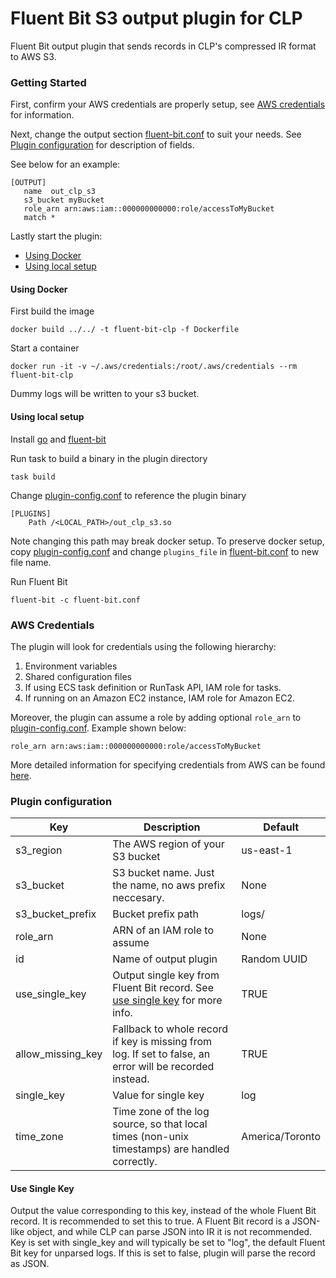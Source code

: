 # Fluent Bit S3 output plugin for CLP

Fluent Bit output plugin that sends records in CLP's compressed IR format to AWS S3.

### Getting Started

First, confirm your AWS credentials are properly setup, see [AWS credentials](#AWS-credentials) for
information.

Next, change the output section [fluent-bit.conf](fluent-bit.conf) to suit your needs.
See [Plugin configuration](#plugin-configuration) for description of fields.

See below for an example:

 ```
[OUTPUT]
    name  out_clp_s3
    s3_bucket myBucket
    role_arn arn:aws:iam::000000000000:role/accessToMyBucket
    match *
  ```

Lastly start the plugin:

- [Using Docker](#using-docker)
- [Using local setup](#using-local-setup)

#### Using Docker

First build the image
  ```shell
  docker build ../../ -t fluent-bit-clp -f Dockerfile
  ```

Start a container
  ```shell
  docker run -it -v ~/.aws/credentials:/root/.aws/credentials --rm fluent-bit-clp
  ```

Dummy logs will be written to your s3 bucket.

#### Using local setup

Install [go][1] and [fluent-bit][2]

Run task to build a binary in the plugin directory
  ```shell
  task build
  ```
Change [plugin-config.conf](plugin-config.conf) to reference the plugin binary
  ```shell
  [PLUGINS]
      Path /<LOCAL_PATH>/out_clp_s3.so
  ```
Note changing this path may break docker setup. To preserve docker setup, copy
[plugin-config.conf](plugin-config.conf) and change `plugins_file` in
[fluent-bit.conf](fluent-bit.conf) to new file name.

Run Fluent Bit
  ```shell
  fluent-bit -c fluent-bit.conf
  ```
### AWS Credentials

The plugin will look for credentials using the following hierarchy:
  1. Environment variables
  2. Shared configuration files
  3. If using ECS task definition or RunTask API, IAM role for tasks.
  4. If running on an Amazon EC2 instance, IAM role for Amazon EC2.

Moreover, the plugin can assume a role by adding optional `role_arn` to
[plugin-config.conf](plugin-config.conf). Example shown below:
```
role_arn arn:aws:iam::000000000000:role/accessToMyBucket
```

More detailed information for specifying credentials from AWS can be found [here][3].

### Plugin configuration

| Key               | Description                                                                                              | Default         |
| ----------------- | -------------------------------------------------------------------------------------------------------- | --------------- |
| s3_region         | The AWS region of your S3 bucket                                                                         | us-east-1       |
| s3_bucket         | S3 bucket name. Just the name, no aws prefix neccesary.                                                  | None            |
| s3_bucket_prefix  | Bucket prefix path                                                                                       | logs/           |
| role_arn          | ARN of an IAM role to assume                                                                             | None            |
| id                | Name of output plugin                                                                                    | Random UUID     |
| use_single_key    | Output single key from Fluent Bit record. See [use single key](#use-single-key) for more info.           | TRUE            |
| allow_missing_key | Fallback to whole record if key is missing from log. If set to false, an error will be recorded instead. | TRUE            |
| single_key        | Value for single key                                                                                     | log             |
| time_zone         | Time zone of the log source, so that local times (non-unix timestamps) are handled correctly.            | America/Toronto |

#### Use Single Key

Output the value corresponding to this key, instead of the whole Fluent Bit record. It is
recommended to set this to true. A Fluent Bit record is a JSON-like object, and while CLP
can parse JSON into IR it is not recommended. Key is set with single_key and will typically
be set to "log", the default Fluent Bit key for unparsed logs. If this is set to false, plugin
will parse the record as JSON.

[1]: https://go.dev/doc/install
[2]: https://docs.fluentbit.io/manual/installation/getting-started-with-fluent-bit
[3]: https://aws.github.io/aws-sdk-go-v2/docs/configuring-sdk/#specifying-credentials
